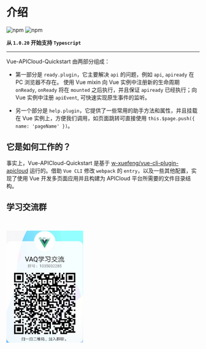 # 介绍

![npm](https://img.shields.io/npm/v/vue-apicloud-quickstart?style=flat-square)
![npm](https://img.shields.io/npm/dt/@w-xuefeng/vue-cli-plugin-apicloud?style=flat-square)

**从 `1.0.20` 开始支持 `Typescript`**

---

Vue-APICloud-Quickstart 由两部分组成：

- 第一部分是 `ready.plugin`，它主要解决 `api` 的问题，例如 `api`, `apiready` 在 PC 浏览器不存在。 使用 Vue mixin 向 Vue 实例中注册新的生命周期 `onReady`, `onReady` 将在 `mounted` 之后执行，并且保证 `apiready` 已经执行；向 Vue 实例中注册 `apiEvent`, 可快速实现原生事件的监听。

- 另一个部分是 `help.plugin`，它提供了一些常用的助手方法和属性，并且挂载在 Vue 实例上，方便我们调用，如页面跳转可直接使用 `this.$page.push({ name: 'pageName' })`。

## 它是如何工作的？

事实上，Vue-APICloud-Quickstart 是基于 [w-xuefeng/vue-cli-plugin-apicloud](https://github.com/w-xuefeng/vue-cli-plugin-apicloud) 运行的。借助 `Vue CLI` 修改 `webpack` 的 `entry`，以及一些其他配置，实现了使用 Vue 开发多页面应用并且构建为 APICloud 平台所需要的文件目录结构。

## 学习交流群

<img src="/img/qrcode.jpg" width="200px" style="margin-top:30px;" alt="学习交流群">
